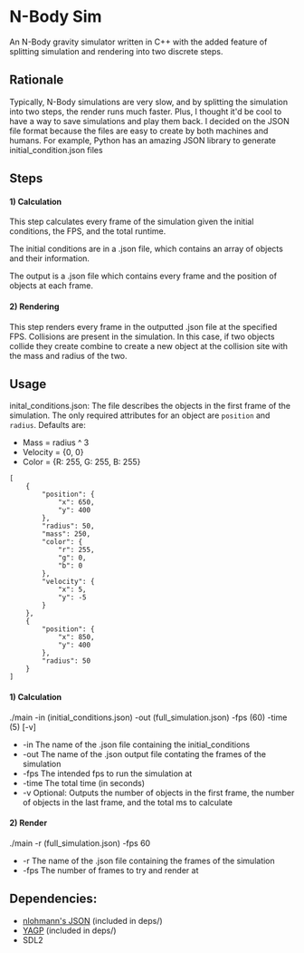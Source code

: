 # N-Body Sim

An N-Body gravity simulator written in C++ with the added feature of splitting simulation and rendering into two discrete steps.

## Rationale

Typically, N-Body simulations are very slow, and by splitting the simulation into two steps, the render runs much faster.
Plus, I thought it'd be cool to have a way to save simulations and play them back.
I decided on the JSON file format because the files are easy to create by both machines and humans. For example, Python has an amazing JSON library to generate initial_condition.json files 

## Steps

#### 1) Calculation 

This step calculates every frame of the simulation given the initial conditions, the FPS, and the total runtime.

The initial conditions are in a .json file, which contains an array of objects and their information.

The output is a .json file which contains every frame and the position of objects at each frame.

#### 2) Rendering

This step renders every frame in the outputted .json file at the specified FPS.
Collisions are present in the simulation. In this case, if two objects collide they create combine to create a new object at the collision site with the mass and radius of the two.



## Usage

inital_conditions.json:
The file describes the objects in the first frame of the simulation.
The only required attributes for an object are `position` and `radius`.
Defaults are:
- Mass = radius ^ 3
- Velocity = {0, 0}
- Color = {R: 255, G: 255, B: 255}
```
[
	{
		"position": {
			"x": 650,
			"y": 400
		},
		"radius": 50,
		"mass": 250,
		"color": {
			"r": 255,
			"g": 0,
			"b": 0
		},
		"velocity": {
			"x": 5,
			"y": -5
		}
	},
	{
		"position": {
			"x": 850,
			"y": 400
		},
		"radius": 50
	}
]
```

#### 1) Calculation

./main -in (initial_conditions.json) -out (full_simulation.json) -fps (60) -time (5) [-v]
- -in The name of the .json file containing the initial_conditions
- -out The name of the .json output file contating the frames of the simulation
- -fps The intended fps to run the simulation at
- -time The total time (in seconds)
- -v Optional: Outputs the number of objects in the first frame, the number of objects in the last frame, and the total ms to calculate

#### 2) Render

./main -r (full_simulation.json) -fps 60
- -r The name of the .json file containing the frames of the simulation
- -fps The number of frames to try and render at

## Dependencies:
- [nlohmann's JSON](https://github.com/nlohmann/json) (included in deps/)
- [YAGP](https://github.com/yekyam/YAGP) (included in deps/)
- SDL2